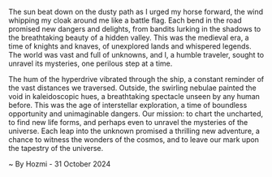 
The sun beat down on the dusty path as I urged my horse forward, the wind whipping my cloak around me like a battle flag. Each bend in the road promised new dangers and delights, from bandits lurking in the shadows to the breathtaking beauty of a hidden valley. This was the medieval era, a time of knights and knaves, of unexplored lands and whispered legends. The world was vast and full of unknowns, and I, a humble traveler, sought to unravel its mysteries, one perilous step at a time.

The hum of the hyperdrive vibrated through the ship, a constant reminder of the vast distances we traversed. Outside, the swirling nebulae painted the void in kaleidoscopic hues, a breathtaking spectacle unseen by any human before. This was the age of interstellar exploration, a time of boundless opportunity and unimaginable dangers. Our mission: to chart the uncharted, to find new life forms, and perhaps even to unravel the mysteries of the universe. Each leap into the unknown promised a thrilling new adventure, a chance to witness the wonders of the cosmos, and to leave our mark upon the tapestry of the universe. 

~ By Hozmi - 31 October 2024
